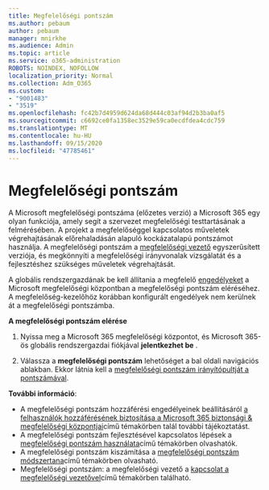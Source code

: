 ```yaml
---
title: Megfelelőségi pontszám
ms.author: pebaum
author: pebaum
manager: mnirkhe
ms.audience: Admin
ms.topic: article
ms.service: o365-administration
ROBOTS: NOINDEX, NOFOLLOW
localization_priority: Normal
ms.collection: Adm_O365
ms.custom:
- "9001483"
- "3519"
ms.openlocfilehash: fc42b7d4959d624da68d444c03af94d2b3ba0af5
ms.sourcegitcommit: c6692ce0fa1358ec3529e59ca0ecdfdea4cdc759
ms.translationtype: MT
ms.contentlocale: hu-HU
ms.lasthandoff: 09/15/2020
ms.locfileid: "47785461"
---
```

# <a name="compliance-score"></a>Megfelelőségi pontszám

A Microsoft megfelelőségi pontszáma (előzetes verzió) a Microsoft 365 egy olyan funkciója, amely segít a szervezet megfelelőségi testtartásának a felmérésében. A projekt a megfelelőséggel kapcsolatos műveletek végrehajtásának előrehaladásán alapuló kockázatalapú pontszámot használja.   A megfelelőségi pontszám a [megfelelőségi vezető](https://docs.microsoft.com/microsoft-365/compliance/compliance-manager-overview) egyszerűsített verziója, és megkönnyíti a megfelelőségi irányvonalak vizsgálatát és a fejlesztéshez szükséges műveletek végrehajtását. 

A globális rendszergazdának be kell állítania a megfelelő [engedélyeket](https://docs.microsoft.com/microsoft-365/security/office-365-security/permissions-in-the-security-and-compliance-center) a Microsoft megfelelőségi központban a megfelelőségi pontszám eléréséhez.  A megfelelőség-kezelőhöz korábban konfigurált engedélyek nem kerülnek át a megfelelőségi pontszámba.

**A megfelelőségi pontszám elérése**

1. Nyissa meg a Microsoft 365 megfelelőségi központot, és Microsoft 365-ös globális rendszergazdai fiókjával **jelentkezhet be** .

2. Válassza a **megfelelőségi pontszám** lehetőséget a bal oldali navigációs ablakban. Ekkor látnia kell a [megfelelőségi pontszám irányítópultját a pontszámával](https://docs.microsoft.com/microsoft-365/compliance/compliance-score-setup#understand-the-compliance-score-dashboard).
 

**További információ**:

- A megfelelőségi pontszám hozzáférési engedélyeinek beállításáról [a felhasználók hozzáférésének biztosítása a Microsoft 365 biztonsági & megfelelőségi központjai](https://docs.microsoft.com/microsoft-365/security/office-365-security/grant-access-to-the-security-and-compliance-center)című témakörben talál további tájékoztatást.
- A megfelelőségi pontszám fejlesztésével kapcsolatos lépések a  [megfelelőségi pontszám használata](https://docs.microsoft.com/microsoft-365/compliance/working-with-compliance-score)című témakörben olvashatók.
- A megfelelőségi pontszám kiszámítása a [megfelelőségi pontszám módszertana](https://docs.microsoft.com/microsoft-365/compliance/compliance-score-methodology)című témakörben olvasható.
- Megfelelőségi pontszám: a megfelelőségi vezető a [kapcsolat a megfelelőségi vezetővel](https://docs.microsoft.com/microsoft-365/compliance/compliance-score#relationship-to-compliance-manager)című témakörben található.

